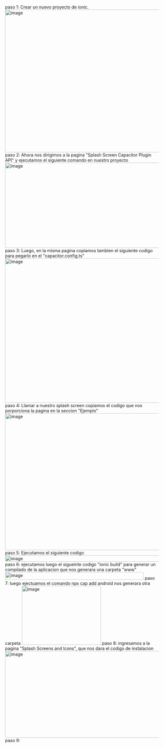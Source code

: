 paso 1: Crear un nuevo proyecto de ionic.
<img width="933" height="467" alt="image" src="https://github.com/user-attachments/assets/84ba6002-2591-468e-9c64-6c1956d85aca" />
paso 2: Ahora nos dirigimos a la pagina "Splash Screen Capacitor Plugin API" y ejecutamos el siguiente comando en nuestro proyecto
<img width="832" height="279" alt="image" src="https://github.com/user-attachments/assets/40e392e5-dff5-4f77-b781-09897ccd7531" />
paso 3: Luego, en la misma pagina copiamos tambien el siguiente codigo para pegarlo en el "capacitor.config.ts"
<img width="793" height="473" alt="image" src="https://github.com/user-attachments/assets/50c306c8-a2b1-4007-9b42-a9ea3f1fe342" />
paso 4: Llamar a nuestro splash screen copiamos el codigo que nos porporciona la pagina en la seccion "Ejemplo"
<img width="580" height="448" alt="image" src="https://github.com/user-attachments/assets/9a46f6eb-2494-4e19-8e3b-fdd422cc38b9" />
paso 5: Ejecutamos el siguiente codigo
<img width="580" height="21" alt="image" src="https://github.com/user-attachments/assets/e85f197e-4d1c-4423-9862-0a1b47903614" />
paso 6: ejecutamos luego el sigueinte codigo "ionic build" para generar un compilado de la aplicacion que nos generara una carpeta "www"
<img width="454" height="25" alt="image" src="https://github.com/user-attachments/assets/7674a62f-fc20-4d7b-8050-592e9a267168" />
paso 7: luego ejectuamos el comando npx cap add android nos generara otra carpeta
<img width="259" height="193" alt="image" src="https://github.com/user-attachments/assets/f072fffe-d1ec-4cf9-a5e3-c4128d25e703" />
paso 8: ingresamos a la pagina "Splash Screens and Icons", que nos dara el codigo de instalacion
<img width="828" height="284" alt="image" src="https://github.com/user-attachments/assets/adfd7638-ff23-4d93-b8a9-ce990dc9983a" />
paso 9:


